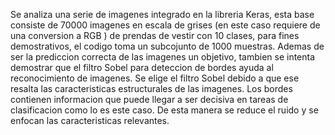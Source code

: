 Se analiza una serie de imagenes integrado en la libreria Keras, esta base consiste de 70000 imagenes en escala de grises (en este caso requiere de una conversion a RGB ) de prendas de vestir con 10 clases, para fines demostrativos, el codigo toma un subcojunto de 1000 muestras.
Ademas de ser la prediccion correcta de las imagenes un objetivo, tambien se intenta demostrar que el filtro Sobel para deteccion de bordes ayuda al reconocimiento de imagenes.
Se elige el filtro Sobel debido a que ese resalta las caracteristicas estructurales de las imagenes. Los bordes contienen informacion que puede llegar a ser decisiva en tareas de clasificacion como lo es este caso. De esta manera se reduce el ruido y se enfocan las caracteristicas relevantes.
